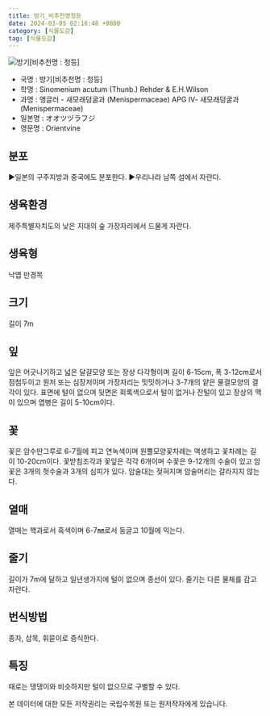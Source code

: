 ```yaml
---
title: 방기_비추천명청등
date: 2024-03-05 02:16:48 +0800
category: [식물도감]
tag: [식물도감]
---
```




![방기[비추천명 : 청등]](/fileUpload/plants/basic/Menispermaceae/Sinomenium/6816/6816_1_th2.jpg)
- 국명 : 방기[비추천명 : 청등]
- 학명 : Sinomenium acutum (Thunb.) Rehder & E.H.Wilson
- 과명 : 앵글러 - 새모래덩굴과 (Menispermaceae) APG Ⅳ- 새모래덩굴과 (Menispermaceae)
- 일본명 : オオツヅラフジ
- 영문명 : Orientvine


## 분포
▶일본의 구주지방과 중국에도 분포한다.▶우리나라 남쪽 섬에서 자란다.
## 생육환경
제주특별자치도의 낮은 지대의 숲 가장자리에서 드물게 자란다.
## 생육형
낙엽 만경목
## 크기
길이 7m
## 잎
잎은 어긋나기하고 넓은 달걀모양 또는 장상 다각형이며 길이 6-15cm, 폭 3-12cm로서 점첨두이고 원저 또는 심장저이며 가장자리는 밋밋하거나 3-7개의 얕은 물결모양의 결각이 있다. 표면에 털이 없으며 뒷면은 회록색으로서 털이 없거나 잔털이 있고 장상의 맥이 있으며 엽병은 길이 5-10cm이다.
## 꽃
꽃은 암수딴그루로 6-7월에 피고 연녹색이며 원뿔모양꽃차례는 액생하고 꽃차례는 길이 10-20cm이다. 꽃받침조각과 꽃잎은 각각 6개이며 수꽃은 9-12개의 수술이 있고 암꽃은 3개의 헛수술과 3개의 심피가 있다. 암술대는 젖혀지며 암술머리는 갈라지지 않는다. 
## 열매
열매는 핵과로서 흑색이며 6-7㎜로서 둥글고 10월에 익는다.
## 줄기
길이가 7m에 달하고 일년생가지에 털이 없으며 종선이 있다. 줄기는 다른 물체를 감고 자란다.
## 번식방법
종자, 삽목, 휘묻이로 증식한다.
## 특징
때로는 댕댕이와 비슷하지만 털이 없으므로 구별할 수 있다.






본 데이터에 대한 모든 저작권리는 국립수목원 또는 원저작자에게 있습니다.
